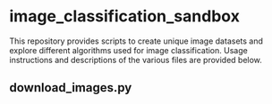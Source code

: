 # image_classification_sandbox

This repository provides scripts to create unique image datasets and explore different algorithms used for image classification. Usage instructions and descriptions of the various files are provided below.

## download_images.py

